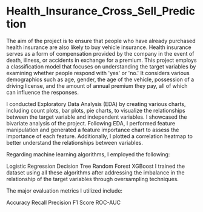 # Health_Insurance_Cross_Sell_Prediction

The aim of the project is to ensure that people who have already purchased health insurance are also likely to buy vehicle insurance. Health insurance serves as a form of compensation provided by the company in the event of death, illness, or accidents in exchange for a premium. This project employs a classification model that focuses on understanding the target variables by examining whether people respond with 'yes' or 'no.' It considers various demographics such as age, gender, the age of the vehicle, possession of a driving license, and the amount of annual premium they pay, all of which can influence the responses.

I conducted Exploratory Data Analysis (EDA) by creating various charts, including count plots, bar plots, pie charts, to visualize the relationships between the target variable and independent variables. I showcased the bivariate analysis of the project. Following EDA, I performed feature manipulation and generated a feature importance chart to assess the importance of each feature. Additionally, I plotted a correlation heatmap to better understand the relationships between variables.

Regarding machine learning algorithms, I employed the following:

Logistic Regression
Decision Tree
Random Forest
XGBoost
I trained the dataset using all these algorithms after addressing the imbalance in the relationship of the target variables through oversampling techniques.

The major evaluation metrics I utilized include:

Accuracy
Recall
Precision
F1 Score
ROC-AUC

